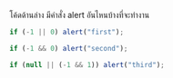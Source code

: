 โค้ดด้านล่าง มีคำสั่ง alert อันไหนบ้างที่จะทำงาน

```js
if (-1 || 0) alert("first");

if (-1 && 0) alert("second");

if (null || (-1 && 1)) alert("third");
```
